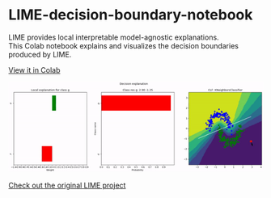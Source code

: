 # LIME-decision-boundary-notebook

LIME provides local interpretable model-agnostic explanations.  
This Colab notebook explains and visualizes the decision boundaries produced by LIME.  

[View it in Colab](https://colab.research.google.com/drive/174iZ04YqN0l6j98oS2A_HF4E4bUE7QBh#scrollTo=aNr7Qbcw6Lkp)

![LIME decision boundary visualized](lime-decision-boundary.gif)

[Check out the original LIME project](https://github.com/marcotcr/lime)
